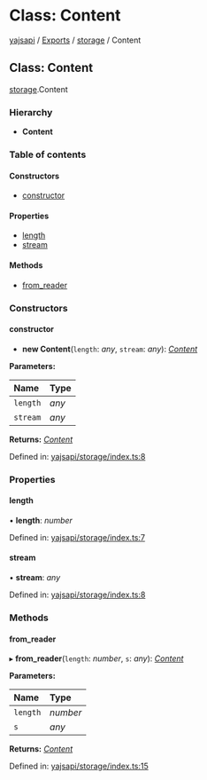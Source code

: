 # Class: Content

[yajsapi](../yajsapi.md) / [Exports](../modules/) / [storage](../modules/storage.md) / Content

## Class: Content

[storage](../modules/storage.md).Content

### Hierarchy

* **Content**

### Table of contents

#### Constructors

* [constructor](storage.content.md#constructor)

#### Properties

* [length](storage.content.md#length)
* [stream](storage.content.md#stream)

#### Methods

* [from\_reader](storage.content.md#from_reader)

### Constructors

#### constructor

* **new Content**\(`length`: _any_, `stream`: _any_\): [_Content_](storage.content.md)

**Parameters:**

| Name | Type |
| :--- | :--- |
| `length` | _any_ |
| `stream` | _any_ |

**Returns:** [_Content_](storage.content.md)

Defined in: [yajsapi/storage/index.ts:8](https://github.com/golemfactory/yajsapi/blob/289a25a/yajsapi/storage/index.ts#L8)

### Properties

#### length

• **length**: _number_

Defined in: [yajsapi/storage/index.ts:7](https://github.com/golemfactory/yajsapi/blob/289a25a/yajsapi/storage/index.ts#L7)

#### stream

• **stream**: _any_

Defined in: [yajsapi/storage/index.ts:8](https://github.com/golemfactory/yajsapi/blob/289a25a/yajsapi/storage/index.ts#L8)

### Methods

#### from\_reader

▸ **from\_reader**\(`length`: _number_, `s`: _any_\): [_Content_](storage.content.md)

**Parameters:**

| Name | Type |
| :--- | :--- |
| `length` | _number_ |
| `s` | _any_ |

**Returns:** [_Content_](storage.content.md)

Defined in: [yajsapi/storage/index.ts:15](https://github.com/golemfactory/yajsapi/blob/289a25a/yajsapi/storage/index.ts#L15)

